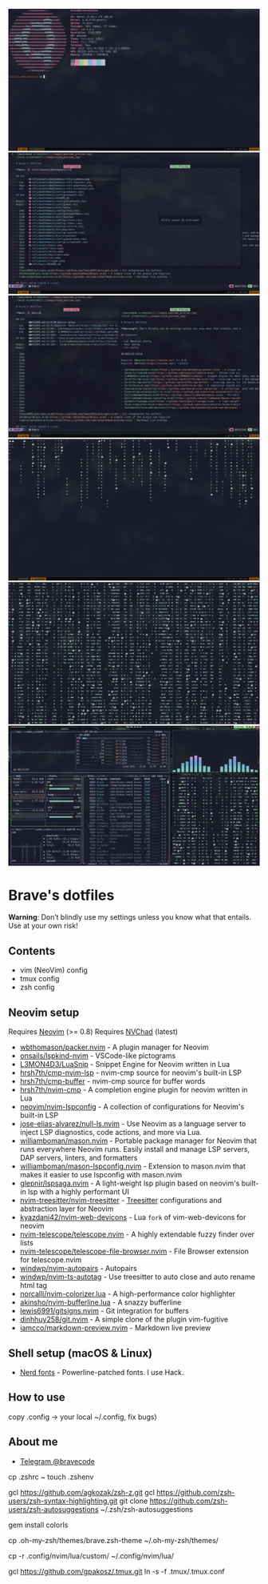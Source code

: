 ![screenshot](./images/image0.png)
![screenshot](./images/image1.png)
![screenshot](./images/image2.png)
![screenshot](./images/image3.png)
![screenshot](./images/image4.png)
![screenshot](./images/image5.png)

# Brave's dotfiles

**Warning**: Don’t blindly use my settings unless you know what that entails. Use at your own risk!

## Contents

- vim (NeoVim) config
- tmux config
- zsh config

## Neovim setup

Requires [Neovim](https://neovim.io/) (>= 0.8)
Requires [NVChad](https://nvchad.com/) (latest)

- [wbthomason/packer.nvim](https://github.com/wbthomason/packer.nvim) - A plugin manager for Neovim
- [onsails/lspkind-nvim](https://github.com/onsails/lspkind-nvim) - VSCode-like pictograms
- [L3MON4D3/LuaSnip](https://github.com/L3MON4D3/LuaSnip) - Snippet Engine for Neovim written in Lua
- [hrsh7th/cmp-nvim-lsp](https://github.com/hrsh7th/cmp-nvim-lsp) - nvim-cmp source for neovim's built-in LSP
- [hrsh7th/cmp-buffer](https://github.com/hrsh7th/cmp-buffer) - nvim-cmp source for buffer words
- [hrsh7th/nvim-cmp](https://github.com/hrsh7th/nvim-cmp) - A completion engine plugin for neovim written in Lua
- [neovim/nvim-lspconfig](https://github.com/neovim/nvim-lspconfig) - A collection of configurations for Neovim's built-in LSP
- [jose-elias-alvarez/null-ls.nvim](https://github.com/jose-elias-alvarez/null-ls.nvim) - Use Neovim as a language server to inject LSP diagnostics, code actions, and more via Lua.
- [williamboman/mason.nvim](https://github.com/williamboman/mason.nvim) - Portable package manager for Neovim that runs everywhere Neovim runs. Easily install and manage LSP servers, DAP servers, linters, and formatters
- [williamboman/mason-lspconfig.nvim](https://github.com/williamboman/mason-lspconfig.nvim) - Extension to mason.nvim that makes it easier to use lspconfig with mason.nvim
- [glepnir/lspsaga.nvim](https://github.com/glepnir/lspsaga.nvim) - A light-weight lsp plugin based on neovim's built-in lsp with a highly performant UI
- [nvim-treesitter/nvim-treesitter](https://github.com/nvim-treesitter/nvim-treesitter) - [Treesitter](https://github.com/tree-sitter/tree-sitter) configurations and abstraction layer for Neovim
- [kyazdani42/nvim-web-devicons](https://github.com/kyazdani42/nvim-web-devicons) - Lua `fork` of vim-web-devicons for neovim
- [nvim-telescope/telescope.nvim](https://github.com/nvim-telescope/telescope.nvim) - A highly extendable fuzzy finder over lists
- [nvim-telescope/telescope-file-browser.nvim](https://github.com/nvim-telescope/telescope-file-browser.nvim) - File Browser extension for telescope.nvim
- [windwp/nvim-autopairs](https://github.com/windwp/nvim-autopairs) - Autopairs
- [windwp/nvim-ts-autotag](https://github.com/windwp/nvim-ts-autotag) - Use treesitter to auto close and auto rename html tag
- [norcalli/nvim-colorizer.lua](https://github.com/norcalli/nvim-colorizer.lua) - A high-performance color highlighter
- [akinsho/nvim-bufferline.lua](https://github.com/akinsho/nvim-bufferline.lua) - A snazzy bufferline
- [lewis6991/gitsigns.nvim](https://github.com/lewis6991/gitsigns.nvim) - Git integration for buffers
- [dinhhuy258/git.nvim](https://github.com/dinhhuy258/git.nvim) - A simple clone of the plugin vim-fugitive
- [iamcco/markdown-preview.nvim](https://github.com/iamcco/markdown-preview.nvim) - Markdown live preview

## Shell setup (macOS & Linux)

- [Nerd fonts](https://github.com/ryanoasis/nerd-fonts) - Powerline-patched fonts. I use Hack.

## How to use

copy .config -> your local ~/.config, fix bugs)

## About me

- [Telegram @bravecode](https://t.me/bravecode)

cp .zshrc ~
touch .zshenv

gcl https://github.com/agkozak/zsh-z.git
gcl https://github.com/zsh-users/zsh-syntax-highlighting.git
git clone https://github.com/zsh-users/zsh-autosuggestions ~/.zsh/zsh-autosuggestions

gem install colorls

cp .oh-my-zsh/themes/brave.zsh-theme ~/.oh-my-zsh/themes/

cp -r .config/nvim/lua/custom/ ~/.config/nvim/lua/

gcl https://github.com/gpakosz/.tmux.git
ln -s -f .tmux/.tmux.conf

